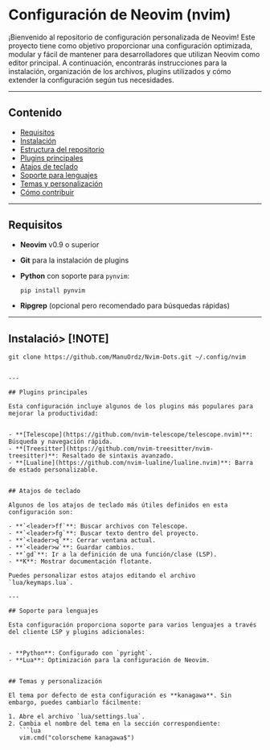 # Configuración de Neovim (nvim)

¡Bienvenido al repositorio de configuración personalizada de Neovim! Este proyecto tiene como objetivo proporcionar una configuración optimizada, modular y fácil de mantener para desarrolladores que utilizan Neovim como editor principal. A continuación, encontrarás instrucciones para la instalación, organización de los archivos, plugins utilizados y cómo extender la configuración según tus necesidades.

---

## Contenido

- [Requisitos](#requisitos)
- [Instalación](#instalación)
- [Estructura del repositorio](#estructura-del-repositorio)
- [Plugins principales](#plugins-principales)
- [Atajos de teclado](#atajos-de-teclado)
- [Soporte para lenguajes](#soporte-para-lenguajes)
- [Temas y personalización](#temas-y-personalización)
- [Cómo contribuir](#cómo-contribuir)

---

## Requisitos

- **Neovim** v0.9 o superior  
- **Git** para la instalación de plugins  
- **Python** con soporte para `pynvim`:  

  ```bash
  pip install pynvim
  ```

- **Ripgrep** (opcional pero recomendado para búsquedas rápidas)

---

## Instalació> [!NOTE]

``` $ bash
git clone https://github.com/ManuOrdz/Nvim-Dots.git ~/.config/nvim
```

```

---

## Plugins principales

Esta configuración incluye algunos de los plugins más populares para mejorar la productividad:

 
- **[Telescope](https://github.com/nvim-telescope/telescope.nvim)**: Búsqueda y navegación rápida.
- **[Treesitter](https://github.com/nvim-treesitter/nvim-treesitter)**: Resaltado de sintaxis avanzado.
- **[Lualine](https://github.com/nvim-lualine/lualine.nvim)**: Barra de estado personalizable.


## Atajos de teclado

Algunos de los atajos de teclado más útiles definidos en esta configuración son:

- **`<leader>ff`**: Buscar archivos con Telescope.
- **`<leader>fg`**: Buscar texto dentro del proyecto.
- **`<leader>q`**: Cerrar ventana actual.
- **`<leader>w`**: Guardar cambios.
- **`gd`**: Ir a la definición de una función/clase (LSP).
- **K**: Mostrar documentación flotante.

Puedes personalizar estos atajos editando el archivo `lua/keymaps.lua`.

---

## Soporte para lenguajes

Esta configuración proporciona soporte para varios lenguajes a través del cliente LSP y plugins adicionales:


- **Python**: Configurado con `pyright`.
- **Lua**: Optimización para la configuración de Neovim.
  

## Temas y personalización

El tema por defecto de esta configuración es **kanagawa**. Sin embargo, puedes cambiarlo fácilmente:

1. Abre el archivo `lua/settings.lua`.
2. Cambia el nombre del tema en la sección correspondiente:
   ```lua
   vim.cmd("colorscheme kanagawa$")
   ```
